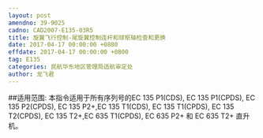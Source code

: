 ```yaml
---
layout: post
amendno: 39-9025
cadno: CAD2007-E135-03R5
title: 旋翼飞行控制-尾旋翼控制连杆和球枢轴检查和更换
date: 2017-04-17 00:00:00 +0800
effdate: 2017-04-17 00:00:00 +0800
tag: E135
categories: 民航华东地区管理局适航审定处
author: 龙飞君
---
```


##适用范围:
本指令适用于所有序列号的EC 135 P1(CDS), EC 135 P1(CPDS), EC
135 P2(CPDS), EC 135 P2+,EC 135 T1(CDS), EC 135 T1(CPDS), EC 135
T2(CPDS), EC 135 T2+,EC 635 T1(CPDS), EC 635 P2+ 和 EC 635 T2+
直升机。

